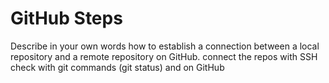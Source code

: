 # GitHub Steps

Describe in your own words how to establish a connection between a local repository and a remote repository on GitHub.
connect the repos with SSH
check with git commands (git status) and on GitHub